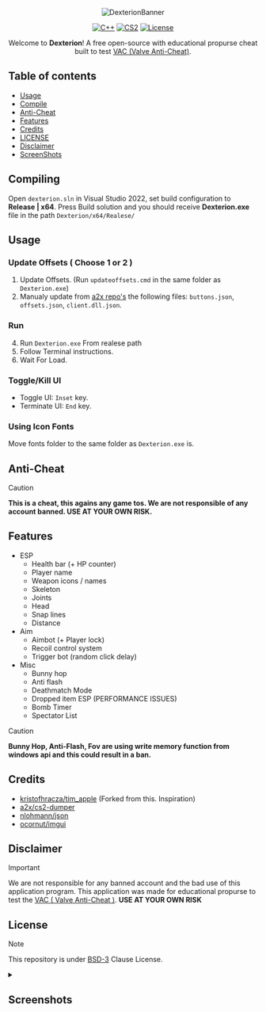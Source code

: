 <div align="center">
  
![DexterionBanner](screenshots/banner.png)
  
[![C++](https://img.shields.io/badge/language-C%2B%2B-%23f34b7d.svg?style=plastic)](https://en.wikipedia.org/wiki/C%2B%2B)
[![CS2](https://img.shields.io/badge/game-CS2-yellow.svg?style=plastic)](https://store.steampowered.com/app/730) 
[![License](https://img.shields.io/badge/License-BDSv3-green.svg?style=plastic)](https://github.com/Skwrr/Dexterion/blob/master/LICENSE)

Welcome to **Dexterion**! A free open-source with educational propurse cheat built to test [VAC (Valve Anti-Cheat)](https://help.steampowered.com/faqs/view/571A-97DA-70E9-FF74).

</div>

## Table of contents 
- [Usage](#Usage)
- [Compile](#Compiling)
- [Anti-Cheat](#Anti-Cheat)
- [Features](#Features)
- [Credits](#Credits)
- [LICENSE](#License)
- [Disclaimer](#Disclaimer)
- [ScreenShots](#Screenshoots)

## Compiling
Open `dexterion.sln` in Visual Studio 2022, set build configuration to **Release | x64**.
Press Build solution and you should receive **Dexterion.exe** file in the path `Dexterion/x64/Realese/`

## Usage
### Update Offsets ( Choose 1 or 2 )
1. Update Offsets. (Run `updateoffsets.cmd` in the same folder as `Dexterion.exe`)
2. Manualy update from [a2x repo's](https://github.com/a2x/cs2-dumper/blob/main/output) the following files: `buttons.json`, `offsets.json`, `client.dll.json`.
### Run
4. Run `Dexterion.exe` From realese path
5. Follow Terminal instructions.
6. Wait For Load.

### Toggle/Kill UI
- Toggle UI: `Inset` key.
- Terminate UI: `End` key.

### Using Icon Fonts
Move fonts folder to the same folder as `Dexterion.exe` is.

## Anti-Cheat
> [!CAUTION]
> **This is a cheat, this agains any game tos. We are not responsible of any account banned. USE AT YOUR OWN RISK.**

## Features
- ESP
  - Health bar (+ HP counter)
  - Player name
  - Weapon icons / names
  - Skeleton
  - Joints
  - Head
  - Snap lines
  - Distance
- Aim
  - Aimbot (+ Player lock)
  - Recoil control system
  - Trigger bot (random click delay)
- Misc
  - Bunny hop
  - Anti flash
  - Deathmatch Mode
  - Dropped item ESP (PERFORMANCE ISSUES)
  - Bomb Timer
  - Spectator List

> [!CAUTION]
> **Bunny Hop, Anti-Flash, Fov are using write memory function from windows api and this could result in a ban.**

## Credits
- [kristofhracza/tim_apple](https://github.com/kristofhracza/tim_apple) (Forked from this. Inspiration)
- [a2x/cs2-dumper](https://github.com/a2x/cs2-dumper)
- [nlohmann/json](https://github.com/nlohmann/json)
- [ocornut/imgui](https://github.com/ocornut/imgui)

## Disclaimer
> [!IMPORTANT]
> We are not responsible for any banned account and the bad use of this application program. This application was made for educational propurse to test the [VAC ( Valve Anti-Cheat )](https://help.steampowered.com/faqs/view/571A-97DA-70E9-FF74). **USE AT YOUR OWN RISK**

## License
> [!NOTE]
> This repository is under [BSD-3](https://github.com/Skwrr/Dexterion/blob/master/LICENSE) Clause License.

<details>
  <summary>
    <h2>Screenshots</h2>
  </summary>

![Preview](screenshots/preview.png)
![Preview1](screenshots/preview0.png)
![Preview2](screenshots/preview1.png)

</details>
